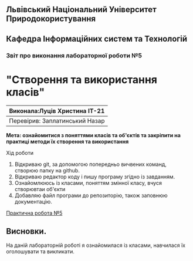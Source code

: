## Львівський Національний Університет Природокористування
## Кафедра Інформаційних систем та Технологій



### Звіт про виконання лабораторної роботи №5
# "Створення та використання класів"



| Виконала:Луців Христина ІТ-21|
|----------------------------------------------|
| Перевірив: Заплатинський Назар               |




**Мета:  ознайомитися з поняттями класів та об'єктів та закріпити на практиці методи їх створення та використання**


Хід роботи
1. Відкриваю git, за допомогою попередньо вичвених команд, створюю папку на github.
2. Відкриваю редактор коду і пишу програму згідно із завданням.
3. Ознайомлююсь із класами, поняттям змінної класу, вчуся створювтаи об'єкти
5. Добавляю файл програми до репозиторію, також заповнюю документацію.

[Практична робота №5](./lab-2.py)

## Висновки. 

На даній лабораторній роботі я ознайомилася із класами, навчилася їх оголошувати та викликати.
